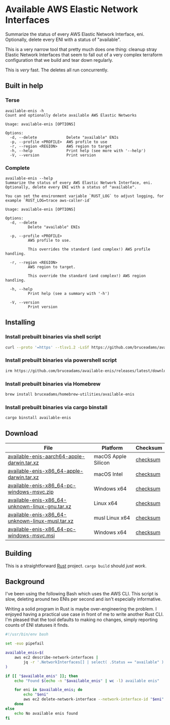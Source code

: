 # Available AWS Elastic Network Interfaces

Summarize the status of every AWS Elastic Network Interface, eni.
Optionally, delete every ENI with a status of "available".

This is a very narrow tool that pretty much does one thing:
cleanup stray Elastic Network Interfaces that seem to fall
out of a very complex terraform configuration that we build
and tear down regularly.

This is _very_ fast. The deletes all run concurrently.

## Built in help

### Terse

```
available-enis -h
Count and optionally delete available AWS Elastic Networks

Usage: available-enis [OPTIONS]

Options:
  -d, --delete             Delete "available" ENIs
  -p, --profile <PROFILE>  AWS profile to use
  -r, --region <REGION>    AWS region to target
  -h, --help               Print help (see more with '--help')
  -V, --version            Print version
```

### Complete

```
available-enis --help
Summarize the status of every AWS Elastic Network Interface, eni.
Optionally, delete every ENI with a status of "available".

You can set the environment variable `RUST_LOG` to adjust logging, for
example `RUST_LOG=trace aws-caller-id`

Usage: available-enis [OPTIONS]

Options:
  -d, --delete
          Delete "available" ENIs

  -p, --profile <PROFILE>
          AWS profile to use.

          This overrides the standard (and complex!) AWS profile handling.

  -r, --region <REGION>
          AWS region to target.

          This override the standard (and complex!) AWS region handling.

  -h, --help
          Print help (see a summary with '-h')

  -V, --version
          Print version
```

## Installing

### Install prebuilt binaries via shell script

```sh
curl --proto '=https' --tlsv1.2 -LsSf https://github.com/bruceadams/available-enis/releases/latest/download/available-enis-installer.sh | sh
```

### Install prebuilt binaries via powershell script

```sh
irm https://github.com/bruceadams/available-enis/releases/latest/download/available-enis-installer.ps1 | iex
```

### Install prebuilt binaries via Homebrew

```sh
brew install bruceadams/homebrew-utilities/available-enis
```

### Install prebuilt binaries via cargo binstall

```sh
cargo binstall available-enis
```

## Download

|  File  | Platform | Checksum |
|--------|----------|----------|
| [available-enis-aarch64-apple-darwin.tar.xz](https://github.com/bruceadams/available-enis/releases/latest/download/available-enis-aarch64-apple-darwin.tar.xz) | macOS Apple Silicon | [checksum](https://github.com/bruceadams/available-enis/releases/latest/download/available-enis-aarch64-apple-darwin.tar.xz.sha256) |
| [available-enis-x86_64-apple-darwin.tar.xz](https://github.com/bruceadams/available-enis/releases/latest/download/available-enis-x86_64-apple-darwin.tar.xz) | macOS Intel | [checksum](https://github.com/bruceadams/available-enis/releases/latest/download/available-enis-x86_64-apple-darwin.tar.xz.sha256) |
| [available-enis-x86_64-pc-windows-msvc.zip](https://github.com/bruceadams/available-enis/releases/latest/download/available-enis-x86_64-pc-windows-msvc.zip) | Windows x64 | [checksum](https://github.com/bruceadams/available-enis/releases/latest/download/available-enis-x86_64-pc-windows-msvc.zip.sha256) |
| [available-enis-x86_64-unknown-linux-gnu.tar.xz](https://github.com/bruceadams/available-enis/releases/latest/download/available-enis-x86_64-unknown-linux-gnu.tar.xz) | Linux x64 | [checksum](https://github.com/bruceadams/available-enis/releases/latest/download/available-enis-x86_64-unknown-linux-gnu.tar.xz.sha256) |
| [available-enis-x86_64-unknown-linux-musl.tar.xz](https://github.com/bruceadams/available-enis/releases/latest/download/available-enis-x86_64-unknown-linux-musl.tar.xz) | musl Linux x64 | [checksum](https://github.com/bruceadams/available-enis/releases/latest/download/available-enis-x86_64-unknown-linux-musl.tar.xz.sha256) |
| [available-enis-x86_64-pc-windows-msvc.msi](https://github.com/bruceadams/available-enis/releases/latest/download/available-enis-x86_64-pc-windows-msvc.msi) | Windows x64 | [checksum](https://github.com/bruceadams/available-enis/releases/latest/download/available-enis-x86_64-pc-windows-msvc.msi.sha256) |

## Building

This is a straightforward [Rust](https://www.rust-lang.org/) project.
`cargo build` should _just work_.

## Background

I've been using the following Bash which uses the AWS CLI.
This script is slow, deleting around two ENIs per second
and isn't especially informative.

Writing a solid program in Rust is maybe over-engineering the problem.
I enjoyed having a practical use case in front of me to write another
Rust CLI. I'm pleased that the tool defaults to making no changes,
simply reporting counts of ENI statuses it finds.

```bash
#!/usr/bin/env bash

set -euo pipefail

available_enis=$(
    aws ec2 describe-network-interfaces |
        jq -r '.NetworkInterfaces[] | select( .Status == "available" ) | .NetworkInterfaceId'
)

if [[ "$available_enis" ]]; then
    echo "Found $(echo -n "$available_enis" | wc -l) available enis"

    for eni in $available_enis; do
        echo "$eni"
        aws ec2 delete-network-interface --network-interface-id "$eni"
    done
else
    echo No available enis found
fi
```
